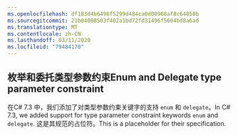 ```yaml
---
ms.openlocfilehash: df183d4b6496f5299d484ca0d00968af8c64850b
ms.sourcegitcommit: 21b04008503f402a1bd72fd31496f5604bd8a6ad
ms.translationtype: MT
ms.contentlocale: zh-CN
ms.lasthandoff: 03/11/2020
ms.locfileid: "79484170"
---
```

## <a name="enum-and-delegate-type-parameter-constraint"></a><span data-ttu-id="2b5f2-101">枚举和委托类型参数约束</span><span class="sxs-lookup"><span data-stu-id="2b5f2-101">Enum and Delegate type parameter constraint</span></span>

<span data-ttu-id="2b5f2-102">在C# 7.3 中，我们添加了对类型参数约束关键字的支持 `enum` 和 `delegate`。</span><span class="sxs-lookup"><span data-stu-id="2b5f2-102">In C# 7.3, we added support for type parameter constraint keywords `enum` and `delegate`.</span></span>  <span data-ttu-id="2b5f2-103">这是其规范的占位符。</span><span class="sxs-lookup"><span data-stu-id="2b5f2-103">This is a placeholder for their specification.</span></span>

